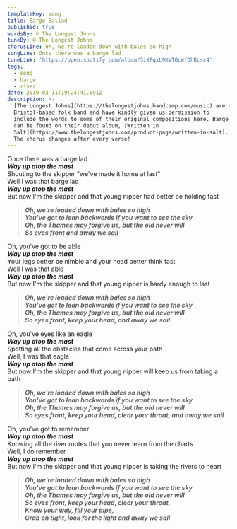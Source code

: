 ```yaml
---
templateKey: song
title: Barge Ballad
published: true
wordsBy: © The Longest Johns
tuneBy: © The Longest Johns
chorusLine: Oh, we're loaded down with bales so high
songLine: Once there was a barge lad
tuneLink: 'https://open.spotify.com/album/3iXPqxL9KwTQcefOhBcsc4'
tags:
  - song
  - barge
  - river
date: 2019-03-11T19:24:41.091Z
description: >-
  [The Longest Johns](https://thelongestjohns.bandcamp.com/music) are a
  Bristol-based folk band and have kindly given us permission to
  include the words to some of their original compositions here. Barge Ballad
  can be found on their debut album, [Written in
  Salt](https://www.thelongestjohns.com/product-page/written-in-salt).
  The chorus changes after every verse!
---
```

Once there was a barge lad\
***Way up atop the mast***\
Shouting to the skipper "we've made it home at last"\
Well I was that barge lad\
***Way up atop the mast***\
But now I'm the skipper and that young nipper had better be holding fast

> ***Oh, we're loaded down with bales so high***\
> ***You've got to lean backwards if you want to see the sky***\
> ***Oh, the Thames may forgive us, but the old never will***\
> ***So eyes front and away we sail***

Oh, you've got to be able\
***Way up atop the mast***\
Your legs better be nimble and your head better think fast\
Well I was that able\
***Way up atop the mast***\
But now I'm the skipper and that young nipper is hardy enough to last

> ***Oh, we're loaded down with bales so high***\
> ***You've got to lean backwards if you want to see the sky***\
> ***Oh, the Thames may forgive us, but the old never will***\
> ***So eyes front, keep your head, and away we sail***

Oh, you've eyes like an eagle\
***Way up atop the mast***\
Spotting all the obstacles that come across your path\
Well, I was that eagle\
***Way up atop the mast***\
But now I'm the skipper and that young nipper will keep us from taking a bath

> ***Oh, we're loaded down with bales so high***\
> ***You've got to lean backwards if you want to see the sky***\
> ***Oh, the Thames may forgive us, but the old never will***\
> ***So eyes front, keep your head, clear your throat, and away we sail***

Oh, you've got to remember\
***Way up atop the mast***\
Knowing all the river routes that you never learn from the charts\
Well, I do remember\
***Way up atop the mast***\
But now I'm the skipper and that young nipper is taking the rivers to heart

> ***Oh, we're loaded down with bales so high***\
> ***You've got to lean backwards if you want to see the sky***\
> ***Oh, the Thames may forgive us, but the old never will***\
> ***So eyes front, keep your head, clear your throat,***\
> ***Know your way, fill your pipe,***\
> ***Grab on tight, look for the light and away we sail***
